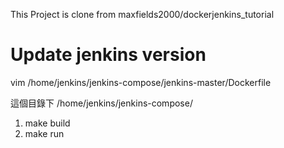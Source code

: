 This Project is clone from maxfields2000/dockerjenkins_tutorial


# Update jenkins version

vim /home/jenkins/jenkins-compose/jenkins-master/Dockerfile

這個目錄下 /home/jenkins/jenkins-compose/   
1. make build
2. make run
